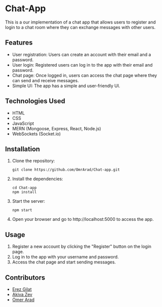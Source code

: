 # Chat-App

This is a our implementation of a chat app that allows users to register and login to a chat room where they can exchange messages with other users.

## Features

- User registration: Users can create an account with their email and a password.
- User login: Registered users can log in to the app with their email and password.
- Chat page: Once logged in, users can access the chat page where they can send and receive messages.
- Simple UI: The app has a simple and user-friendly UI.

## Technologies Used

- HTML
- CSS
- JavaScript
- MERN (Mongoose, Express, React, Node.js)
- WebSockets (Socket.io)

## Installation

1. Clone the repository:
   ```
   git clone https://github.com/OmrArad/Chat-app.git
   ```
2. Install the dependencies:
   ```
   cd Chat-app
   npm install
   ```
3. Start the server:
   ```
   npm start
   ```
4. Open your browser and go to http://localhost:5000 to access the app.

## Usage

1. Register a new account by clicking the "Register" button on the login page.
2. Log in to the app with your username and password.
3. Access the chat page and start sending messages.

## Contributors

- [Erez Gilat](https://github.com/ErezGilat)
- [Akiva Zev](https://github.com/akivazev)
- [Omer Arad](https://github.com/OmrArad)
